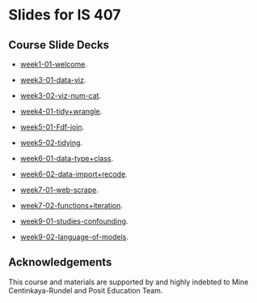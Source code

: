 # Slides for IS 407

## Course Slide Decks

- [week1-01-welcome](week1-01-welcome).

- [week3-01-data-viz](week3-01-data-viz).

- [week3-02-viz-num-cat](week3-02-viz-num-cat).

- [week4-01-tidy+wrangle](week4-01-tidy+wrangle).

- [week5-01-Fdf-join](week5-01-df-join).

- [week5-02-tidying](week5-02-tidying).

- [week6-01-data-type+class](week6-01-data-type+class).

- [week6-02-data-import+recode](week6-02-data-import+recode).

- [week7-01-web-scrape](week7-01-web-scrape).

- [week7-02-functions+iteration](week7-02-functions+iteration).

- [week9-01-studies-confounding](week9-01-studies-confounding).

<!-- - [week9-02-effective-dataviz](week9-02-effective-dataviz). -->

- [week9-02-language-of-models](week9-02-language-of-models).

<!-- - [week10-02-modeling-nonlinear-relationships](week10-02-modeling-nonlinear-relationships).

- [week11-01-model-multiple-predictors](week11-01-model-multiple-predictors).

- [week12-01-logistic-reg+feature_eng](week12-01-logistic-reg+feature_eng).

- [week13-01-accessible-viz](week13-01-accessible-viz).

- [week15-01-regex](week15-01-regex).

- [week15-02-text-analysis_tf](week15-02-text-analysis_tf).

- [week15-03-text-analysis_tfidf+sentimentanal](week15-03-text-analysis_tfidf+sentimentanal)

- [week16-01-shiny-practice](week16-01-shiny-practice)

<!-- 


- [week13-02-named_entity_recognition](week13-02-named_entity_recognition). -->

<!-- ## Dev Toolkit Notes

Slides are built in using the **xaringan** package. See [here](https://github.com/yihui/xaringan) for more info on xaringan. There are two main reasons for choosing this format:

1. `xaringan` slides are R Markdown based, meaning code, output, and narrative can all live in one place and compiling the slides will run the R code as well.
2. Slide output is mobile friendly.

### Dev Instructions

Each slide deck is in its own folder, and one level above there is a custom css file. To compile the slides use `xaringan::inf_mr(cast_from = "..")`. This will launch the slides in the Viewer, and it will get updated as you edit and save your work. -->

## Acknowledgements

This course and materials are supported by and highly indebted to Mine Centinkaya-Rundel and Posit Education Team.
